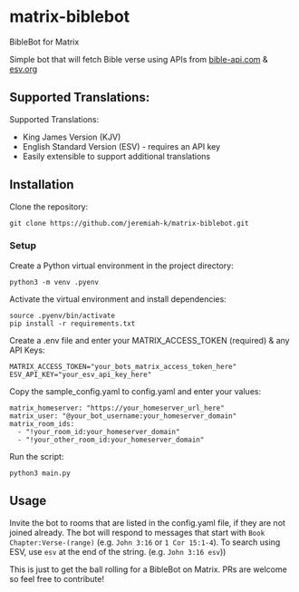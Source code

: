 # matrix-biblebot
BibleBot for Matrix

Simple bot that will fetch Bible verse using APIs from [bible-api.com](https://bible-api.com) & [esv.org](https://api.esv.org/)

## Supported Translations:
Supported Translations:
- King James Version (KJV)
- English Standard Version (ESV) - requires an API key
- Easily extensible to support additional translations

## Installation

Clone the repository:

```
git clone https://github.com/jeremiah-k/matrix-biblebot.git
```

### Setup

Create a Python virtual environment in the project directory:

```
python3 -m venv .pyenv
```

Activate the virtual environment and install dependencies:

```
source .pyenv/bin/activate
pip install -r requirements.txt
```

Create a .env file and enter your MATRIX_ACCESS_TOKEN (required) & any API Keys:
  
```
MATRIX_ACCESS_TOKEN="your_bots_matrix_access_token_here"
ESV_API_KEY="your_esv_api_key_here"
```

Copy the sample_config.yaml to config.yaml and enter your values:

```
matrix_homeserver: "https://your_homeserver_url_here"
matrix_user: "@your_bot_username:your_homeserver_domain"
matrix_room_ids:
  - "!your_room_id:your_homeserver_domain"
  - "!your_other_room_id:your_homeserver_domain"
```

Run the script:

```
python3 main.py
```

## Usage
Invite the bot to rooms that are listed in the config.yaml file, if they are not joined already. The bot will respond to messages that start with `Book Chapter:Verse-(range)` (e.g. `John 3:16` or `1 Cor 15:1-4`). To search using ESV, use `esv` at the end of the string. (e.g. `John 3:16 esv`))

This is just to get the ball rolling for a BibleBot on Matrix. PRs are welcome so feel free to contribute!
